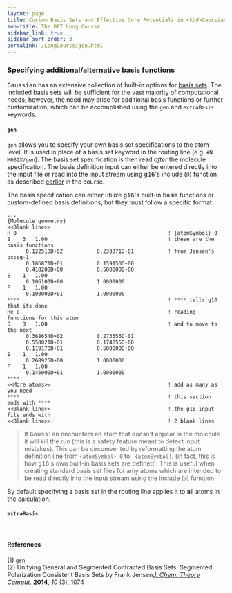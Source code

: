 ```yaml
---
layout: page
title: Custom Basis Sets and Effective Core Potentials in <kbd>Gaussian</kbd>
sub-title: The DFT Long Course
sidebar_link: true
sidebar_sort_order: 3
permalink: /LongCourse/gen.html
---
```

<!-- markdownlint-disable-file MD040 -->

### Specifying additional/alternative basis functions

<kbd>Gaussian</kbd> has an extensive collection of built-in options for [basis sets](https://gaussian.com/basissets/). The included basis sets will be sufficient for the vast majority of computational needs; however, the need may arise for additional basis functions or further customization, which can be accomplished using the `gen` and `extraBasis` keywords.  

#### `gen`

`gen` allows you to specify your own basis set specifications to the atom level. It is used in place of a basis set keyword in the routing line (e.g. `#N M062X/gen`). The basis set specification is then read *after* the molecule specification. The basis definition input can either be entered directly into the input file or read into the input stream using <kbd>g16</kbd>'s include (`@`) function as described [earlier](/dftCourse/LongCourse/bashScripting.html) in the course.

The basis specification can either utilize <kbd>g16</kbd>'s built-in basis functions or custom-defined basis definitions, but they must follow a specific format:  

```
...
{Molecule geometry}
<<Blank line>>
H 0                                                 ! {atomSymbol} 0
S    3   1.00                                       ! these are the basis functions
      0.122518D+02           0.233371D-01           ! from Jensen's pcseg-1
      0.186871D+01           0.159150D+00
      0.418208D+00           0.500000D+00
S    1   1.00
      0.106100D+00           1.0000000
P    1   1.00
      0.100000D+01           1.0000000
****                                                ! **** tells g16 that its done
He 0                                                ! reading functions for this atom
S    3   1.00                                       ! and to move to the next
      0.368654D+02           0.273556D-01
      0.558021D+01           0.174855D+00
      0.119170D+01           0.500000D+00
S    1   1.00
      0.268925D+00           1.0000000
P    1   1.00
      0.145000D+01           1.0000000
****
<<More atoms>>                                      ! add as many as you need
****                                                ! this section ends with ****
<<Blank line>>                                      ! the g16 input file ends with
<<Blank line>>                                      ! 2 blank lines
```

>If <kbd>Gaussian</kbd> encounters an atom that doesn't appear in the molecule it will kill the run (this is a safety feature meant to detect input mistakes). This can be circumvented by reformatting the atom definition line from `{atomSymbol} 0` to `-{atomSymbol}`, (in fact, this is how <kbd>g16</kbd>'s own built-in basis sets are defined). This is useful when creating standard basis set files for amy atoms which are intended to be read directly into the input stream using the include (`@`) function.

By default specifying a basis set in the routing line applies it to **all** atoms in the calculation.

<!-- TODO: Add code snippet showing how to define basis functions by atom -->

#### `extraBasis`

<!-- TODO: Add description of extraBasis (adds functions to already defined centers) w/ code snippet -->

<br />

#### References

(1) [`gen`](https://gaussian.com/gen/)  
(2) Unifying General and Segmented Contracted Basis Sets. Segmented Polarization Consistent Basis Sets by Frank Jensen[*J. Chem. Theory Comput.* **2014**, *10* (3), 1074](https://pubs.acs.org/doi/10.1021/ct401026a)
